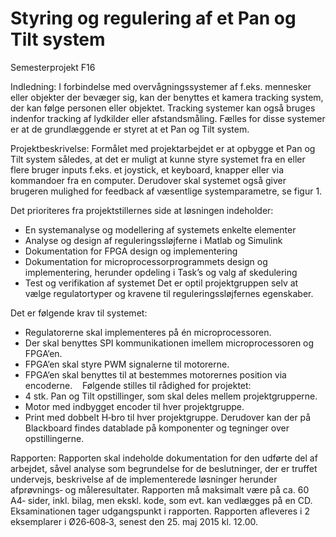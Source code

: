 # Styring og regulering af et Pan og Tilt system
Semesterprojekt F16


Indledning:
I forbindelse med overvågningssystemer af f.eks. mennesker eller objekter der bevæger sig, kan
der benyttes et kamera tracking system, der kan følge personen eller objektet. Tracking systemer
kan også bruges indenfor tracking af lydkilder eller afstandsmåling. Fælles for disse systemer er at
de grundlæggende er styret at et Pan og Tilt system.


Projektbeskrivelse:
Formålet med projektarbejdet er at opbygge et Pan og Tilt system således, at det er muligt at
kunne styre systemet fra en eller flere bruger inputs f.eks. et joystick, et keyboard, knapper eller
via kommandoer fra en computer. Derudover skal systemet også giver brugeren mulighed for
feedback af væsentlige systemparametre, se figur 1.


Det prioriteres fra projektstillernes side at løsningen indeholder:  
 - En systemanalyse og modellering af systemets enkelte elementer
 - Analyse og design af reguleringssløjferne i Matlab og Simulink  
 - Dokumentation for FPGA design og implementering
 - Dokumentation for microprocessorprogrammets design og implementering, herunder opdeling i Task’s og valg af skedulering
 - Test og verifikation af systemet
Det er optil projektgruppen selv at vælge regulatortyper og kravene til reguleringssløjfernes
egenskaber.

Det er følgende krav til systemet:
-  Regulatorerne skal implementeres på én microprocessoren.
-  Der skal benyttes SPI kommunikationen imellem microprocessoren og FPGA’en.  
-  FPGA’en skal styre PWM signalerne til motorerne.
-  FPGA’en skal benyttes til at bestemmes motorernes position via encoderne.   
Følgende stilles til rådighed for projektet:
-  4 stk. Pan og Tilt opstillinger, som skal deles mellem projektgrupperne.
-  Motor med indbygget encoder til hver projektgruppe.  
-  Print med dobbelt H‐bro til hver projektgruppe.
Derudover kan der på Blackboard findes datablade på komponenter og tegninger over
opstillingerne.  

Rapporten:
Rapporten skal indeholde dokumentation for den udførte del af arbejdet, såvel analyse som
begrundelse for de beslutninger, der er truffet undervejs, beskrivelse af de implementerede
løsninger herunder afprøvnings‐ og måleresultater. Rapporten må maksimalt være på ca. 60 A4‐
sider, inkl. bilag, men ekskl. kode, som evt. kan vedlægges på en CD. Eksaminationen tager
udgangspunkt i rapporten.
Rapporten afleveres i 2 eksemplarer i Ø26‐608‐3, senest den 25. maj 2015 kl. 12.00.
